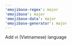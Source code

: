 ```yaml
---
'emojibase-regex': major
'emojibase': major
'emojibase-data': major
'emojibase-generator': major
---
```


Add vi (Vietnamese) language

